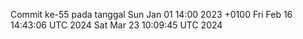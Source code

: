 Commit ke-55 pada tanggal Sun Jan 01 14:00 2023 +0100
Fri Feb 16 14:43:06 UTC 2024
Sat Mar 23 10:09:45 UTC 2024
